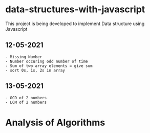 # data-structures-with-javascript

This project is being developed to implement Data structure using Javascript

## 12-05-2021

    - Missing Number
    - Number occuring odd number of time
    - Sum of two array elements = give sum
    - sort 0s, 1s, 2s in array

## 13-05-2021

    - GCD of 2 numbers
    - LCM of 2 numbers

# Analysis of Algorithms
